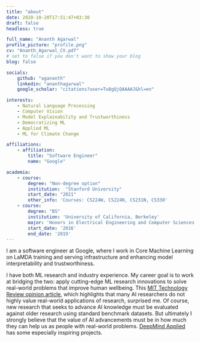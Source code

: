 ```yaml
---
title: "about"
date: 2020-10-20T17:51:47+03:30
draft: false
headless: true

full_name: "Ananth Agarwal"
profile_picture: "profile.png"
cv: "Ananth_Agarwal_CV.pdf"
# set to false if you don't want to show your blog
blog: false

socials:
    github: "agananth"
    linkedin: "ananthagarwal"
    google_scholar: "citations?user=Tu8gQjQAAAAJ&hl=en"

interests:
    - Natural Language Processing
    - Computer Vision
    - Model Explainability and Trustworthiness
    - Democratizing ML
    - Applied ML
    - ML for Climate Change

affiliations:
    - affiliation:
        title: "Software Engineer"
        name: "Google"

academia:
    - course:
        degree: "Non-degree option"
        institution:  "Stanford University"
        start_date: "2021"
        other_info: 'Courses: CS224W, CS224N, CS231N, CS330'
    - course:
        degree: "BS"
        institution: 'University of California, Berkeley'
        major: 'Honors in Electrical Engineering and Computer Sciences'
        start_date: '2016'
        end_date: '2019'
---
```


I am a software engineer at Google, where I work in Core Machine Learning on LaMDA training and serving infrastructure and enhancing model interpretability and trustworthiness.

I have both ML research and industry experience. My career goal is to work at bridging the two: apply cutting-edge ML research innovations to solve real-world problems that improve human wellbeing.
This [MIT Technology Review opinion article](https://www.technologyreview.com/2020/08/18/1007196/ai-research-machine-learning-applications-problems-opinion/), which highlights that many AI researchers
do not highly value real-world applications of research, surprised me. Of course, new research that seeks to advance AI knowledge must be evaluated against older research using standard benchmark datasets.
But ultimately I strongly believe that the value of AI advancements must be in how much they can help us as people with real-world problems. [DeepMind Applied](https://www.deepmind.com/about/applied) has some
especially inspiring projects.